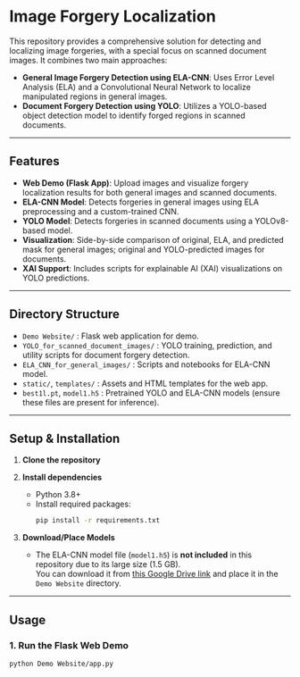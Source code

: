 # Image Forgery Localization

This repository provides a comprehensive solution for detecting and localizing image forgeries, with a special focus on scanned document images. It combines two main approaches:

- **General Image Forgery Detection using ELA-CNN**: Uses Error Level Analysis (ELA) and a Convolutional Neural Network to localize manipulated regions in general images.
- **Document Forgery Detection using YOLO**: Utilizes a YOLO-based object detection model to identify forged regions in scanned documents.

---

## Features

- **Web Demo (Flask App)**: Upload images and visualize forgery localization results for both general images and scanned documents.
- **ELA-CNN Model**: Detects forgeries in general images using ELA preprocessing and a custom-trained CNN.
- **YOLO Model**: Detects forgeries in scanned documents using a YOLOv8-based model.
- **Visualization**: Side-by-side comparison of original, ELA, and predicted mask for general images; original and YOLO-predicted images for documents.
- **XAI Support**: Includes scripts for explainable AI (XAI) visualizations on YOLO predictions.

---

## Directory Structure

- `Demo Website/` : Flask web application for demo.
- `YOLO_for_scanned_document_images/` : YOLO training, prediction, and utility scripts for document forgery detection.
- `ELA_CNN_for_general_images/` : Scripts and notebooks for ELA-CNN model.
- `static/`, `templates/` : Assets and HTML templates for the web app.
- `best1l.pt`, `model1.h5` : Pretrained YOLO and ELA-CNN models (ensure these files are present for inference).

---

## Setup & Installation

1. **Clone the repository**
2. **Install dependencies**

   - Python 3.8+
   - Install required packages:
     ```bash
     pip install -r requirements.txt
     ```
3. **Download/Place Models**
   - The ELA-CNN model file (`model1.h5`) is **not included** in this repository due to its large size (1.5 GB).  
     You can download it from [this Google Drive link](https://drive.google.com/file/d/17x9k8YKdSVZ3p6J3na21L1SEbnjHWzYp/view?usp=drive_link) and place it in the `Demo Website` directory.

---

## Usage

### 1. Run the Flask Web Demo

```bash
python Demo Website/app.py
```
